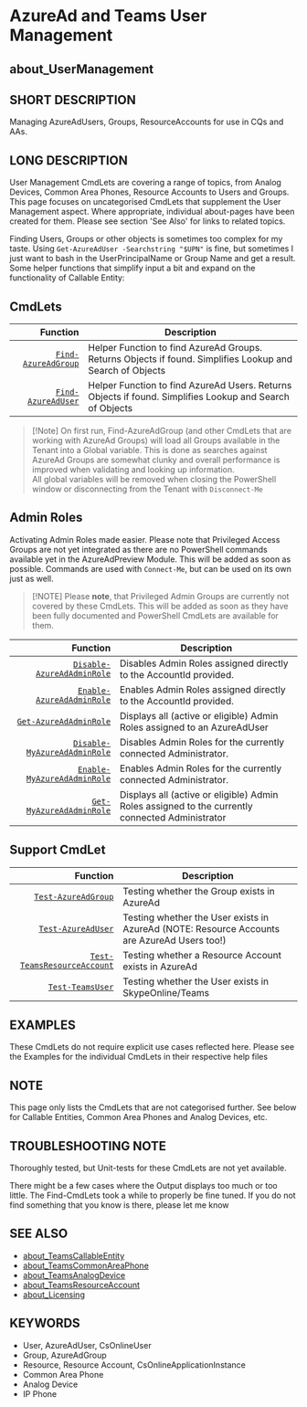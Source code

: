 ﻿# AzureAd and Teams User Management

## about_UserManagement

## SHORT DESCRIPTION

Managing AzureAdUsers, Groups, ResourceAccounts for use in CQs and AAs.

## LONG DESCRIPTION

User Management CmdLets are covering a range of topics, from Analog Devices, Common Area Phones, Resource Accounts to Users and Groups. This page focuses on uncategorised CmdLets that supplement the User Management aspect. Where appropriate, individual about-pages have been created for them. Please see section 'See Also' for links to related topics.

Finding Users, Groups or other objects is sometimes too complex for my taste. Using `Get-AzureAdUser -Searchstring "$UPN"` is fine, but sometimes I just want to bash in the UserPrincipalName or Group Name and get a result. Some helper functions that simplify input a bit and expand on the functionality of Callable Entity:

## CmdLets

| Function                                                  | Description                                                                                                                             |
| ---------------------------------------------------------: | --------------------------------------------------------------------------------------------------------------------------------------- |
| [`Find-AzureAdGroup`](Find-AzureAdGroup.md)               | Helper Function to find AzureAd Groups. Returns Objects if found. Simplifies Lookup and Search of Objects                               |
| [`Find-AzureAdUser`](Find-AzureAdUser.md)                 | Helper Function to find AzureAd Users. Returns Objects if found. Simplifies Lookup and Search of Objects                                |

> [!Note] On first run, Find-AzureAdGroup (and other CmdLets that are working with AzureAd Groups) will load all Groups available in the Tenant into a Global variable. This is done as searches against AzureAd Groups are somewhat clunky and overall performance is improved when validating and looking up information.
> <br />All global variables will be removed when closing the PowerShell window or disconnecting from the Tenant with `Disconnect-Me`

## Admin Roles

Activating Admin Roles made easier. Please note that Privileged Access Groups are not yet integrated as there are no PowerShell commands available yet in the AzureAdPreview Module. This will be added as soon as possible. Commands are used with `Connect-Me`, but can be used on its own just as well.

> [!NOTE] Please **note**, that Privileged Admin Groups are currently not covered by these CmdLets. This will be added as soon as they have been fully documented and PowerShell CmdLets are available for them.

|                                                      Function | Description                                                                                      |
| ------------------------------------------------------------: | ------------------------------------------------------------------------------------------------ |
|     [`Disable-AzureAdAdminRole`](Disable-AzureAdAdminRole.md) | Disables Admin Roles assigned directly to the AccountId provided.                                |
|       [`Enable-AzureAdAdminRole`](Enable-AzureAdAdminRole.md) | Enables Admin Roles assigned directly to the AccountId provided.                                 |
|             [`Get-AzureAdAdminRole`](Get-AzureAdAdminRole.md) | Displays all (active or eligible) Admin Roles assigned to an AzureAdUser                         |
| [`Disable-MyAzureAdAdminRole`](Disable-MyAzureAdAdminRole.md) | Disables Admin Roles for the currently connected Administrator.                                  |
|   [`Enable-MyAzureAdAdminRole`](Enable-MyAzureAdAdminRole.md) | Enables Admin Roles for the currently connected Administrator.                                   |
|         [`Get-MyAzureAdAdminRole`](Get-MyAzureAdAdminRole.md) | Displays all (active or eligible) Admin Roles assigned to the currently connected  Administrator |

## Support CmdLet

| Function                                                    | Description                                                                                 |
| -----------------------------------------------------------: | ------------------------------------------------------------------------------------------- |
| [`Test-AzureAdGroup`](Test-AzureAdGroup.md)                 | Testing whether the Group exists in AzureAd                                                 |
| [`Test-AzureAdUser`](Test-AzureAdUser.md)                   | Testing whether the User exists in AzureAd (NOTE: Resource Accounts are AzureAd Users too!) |
| [`Test-TeamsResourceAccount`](Test-TeamsResourceAccount.md) | Testing whether a Resource Account exists in AzureAd                                        |
| [`Test-TeamsUser`](Test-TeamsUser.md)                       | Testing whether the User exists in SkypeOnline/Teams                                        |

## EXAMPLES

These CmdLets do not require explicit use cases reflected here. Please see the Examples for the individual CmdLets in their respective help files

## NOTE

This page only lists the CmdLets that are not categorised further. See below for Callable Entities, Common Area Phones and Analog Devices, etc.

## TROUBLESHOOTING NOTE

Thoroughly tested, but Unit-tests for these CmdLets are not yet available.

There might be a few cases where the Output displays too much or too little. The Find-CmdLets took a while to properly be fine tuned. If you do not find something that you know is there, please let me know

## SEE ALSO

- [about_TeamsCallableEntity](about_TeamsCallableEntity.md)
- [about_TeamsCommonAreaPhone](about_TeamsCommonAreaPhone.md)
- [about_TeamsAnalogDevice](about_TeamsAnalogDevice.md)
- [about_TeamsResourceAccount](about_TeamsResourceAccount.md)
- [about_Licensing](about_Licensing.md)

## KEYWORDS

- User, AzureAdUser, CsOnlineUser
- Group, AzureAdGroup
- Resource, Resource Account, CsOnlineApplicationInstance
- Common Area Phone
- Analog Device
- IP Phone
